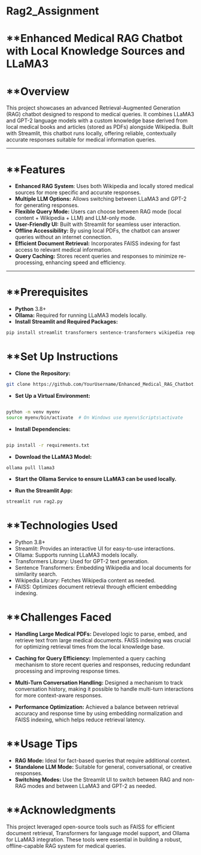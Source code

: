 # Rag2_Assignment


# **Enhanced Medical RAG Chatbot with Local Knowledge Sources and LLaMA3
# **Overview
This project showcases an advanced Retrieval-Augmented Generation (RAG) chatbot designed to respond to medical queries. It combines LLaMA3 and GPT-2 language models with a custom knowledge base derived from local medical books and articles (stored as PDFs) alongside Wikipedia. Built with Streamlit, this chatbot runs locally, offering reliable, contextually accurate responses suitable for medical information queries.


---
# **Features
- **Enhanced RAG System**: Uses both Wikipedia and locally stored medical sources for more specific and accurate responses.
- **Multiple LLM Options:** Allows switching between LLaMA3 and GPT-2 for generating responses.
- **Flexible Query Mode:** Users can choose between RAG mode (local content + Wikipedia + LLM) and LLM-only mode.
- **User-Friendly UI:** Built with Streamlit for seamless user interaction.
- **Offline Accessibility:** By using local PDFs, the chatbot can answer queries without an internet connection.
- **Efficient Document Retrieval:** Incorporates FAISS indexing for fast access to relevant medical information.
- **Query Caching:** Stores recent queries and responses to minimize re-processing, enhancing speed and efficiency.

---

# **Prerequisites
- **Python** 3.8+
- **Ollama:** Required for running LLaMA3 models locally.
- **Install Streamlit and Required Packages:**

```bash
pip install streamlit transformers sentence-transformers wikipedia requests faiss-cpu
```

# **Set Up Instructions

- **Clone the Repository:**

```bash
git clone https://github.com/YourUsername/Enhanced_Medical_RAG_Chatbot.git
```

- **Set Up a Virtual Environment:**

```bash

python -m venv myenv
source myenv/bin/activate  # On Windows use myenv\Scripts\activate
```

- **Install Dependencies:**

```bash

pip install -r requirements.txt
```

- **Download the LLaMA3 Model:**

```bash
ollama pull llama3
```
- **Start the Ollama Service to ensure LLaMA3 can be used locally.**

- **Run the Streamlit App:**

```bash
streamlit run rag2.py
```


# **Technologies Used
- Python 3.8+
- Streamlit: Provides an interactive UI for easy-to-use interactions.
- Ollama: Supports running LLaMA3 models locally.
- Transformers Library: Used for GPT-2 text generation.
- Sentence Transformers: Embedding Wikipedia and local documents for similarity search.
- Wikipedia Library: Fetches Wikipedia content as needed.
- FAISS: Optimizes document retrieval through efficient embedding indexing.

  
# **Challenges Faced

- **Handling Large Medical PDFs:** Developed logic to parse, embed, and retrieve text from large medical documents. FAISS indexing was crucial for optimizing retrieval times from the local knowledge base.

- **Caching for Query Efficiency:** Implemented a query caching mechanism to store recent queries and responses, reducing redundant processing and improving response times.

- **Multi-Turn Conversation Handling:** Designed a mechanism to track conversation history, making it possible to handle multi-turn interactions for more context-aware responses.

- **Performance Optimization:** Achieved a balance between retrieval accuracy and response time by using embedding normalization and FAISS indexing, which helps reduce retrieval latency.

# **Usage Tips
- **RAG Mode:** Ideal for fact-based queries that require additional context.
- **Standalone LLM Mode:** Suitable for general, conversational, or creative responses.
- **Switching Modes:** Use the Streamlit UI to switch between RAG and non-RAG modes and between LLaMA3 and GPT-2 as needed.


# **Acknowledgments
This project leveraged open-source tools such as FAISS for efficient document retrieval, Transformers for language model support, and Ollama for LLaMA3 integration. These tools were essential in building a robust, offline-capable RAG system for medical queries.






